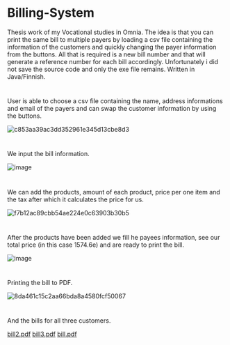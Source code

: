 # Billing-System
Thesis work of my Vocational studies in Omnia. 
The idea is that you can print the same bill to multiple payers by loading a csv file containing the information of the customers and quickly changing the payer information from the buttons. All that is required is a new bill number and that will generate a reference number for each bill accordingly.
Unfortunately i did not save the source code and only the exe file remains. 
Written in Java/Finnish.
# 
User is able to choose a csv file containing the name, address informations and email of the payers and can swap the customer information by using the buttons.

![c853aa39ac3dd352961e345d13cbe8d3](https://user-images.githubusercontent.com/47556122/213909775-3e47b9e3-4326-43d9-bac5-d9b1ac664348.gif)
#
We input the bill information.

![image](https://user-images.githubusercontent.com/47556122/213910983-91d14599-5f1a-4ffd-8078-33df62ce001a.png)
#
We can add the products, amount of each product, price per one item and the tax after which it calculates the price for us.

![f7b12ac89cbb54ae224e0c63903b30b5](https://user-images.githubusercontent.com/47556122/213910228-9b08ee94-6190-4ea5-825e-5774434f6041.gif)
#
After the products have been added we fill he payees information, see our total price (in this case 1574.6e) and are ready to print the bill.

![image](https://user-images.githubusercontent.com/47556122/213910721-8f6fb176-8b39-4ba6-b96e-6d50c65536ac.png)
#
Printing the bill to PDF.

![8da461c15c2aa66bda8a4580fcf50067](https://user-images.githubusercontent.com/47556122/213911219-7dabb666-fa97-41c0-8f02-869a37699b78.gif)
#
And the bills for all three customers.

[bill2.pdf](https://github.com/JarvensivuS/Billing-System/files/10474189/bill2.pdf)
[bill3.pdf](https://github.com/JarvensivuS/Billing-System/files/10474190/bill3.pdf)
[bill.pdf](https://github.com/JarvensivuS/Billing-System/files/10474191/bill.pdf)

#

